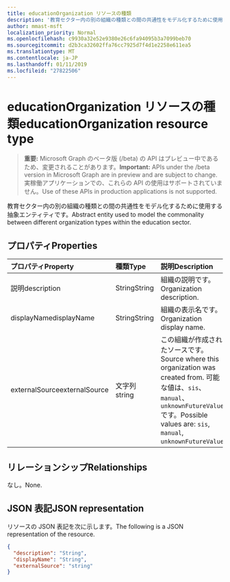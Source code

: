 ```yaml
---
title: educationOrganization リソースの種類
description: '教育セクター内の別の組織の種類との間の共通性をモデル化するために使用する抽象エンティティです。  '
author: mmast-msft
localization_priority: Normal
ms.openlocfilehash: c9930a32e52e9380e26c6fa94095b3a7099beb70
ms.sourcegitcommit: d2b3ca32602ffa76cc7925d7f4d1e2258e611ea5
ms.translationtype: MT
ms.contentlocale: ja-JP
ms.lasthandoff: 01/11/2019
ms.locfileid: "27822506"
---
```

# <a name="educationorganization-resource-type"></a><span data-ttu-id="22b7d-103">educationOrganization リソースの種類</span><span class="sxs-lookup"><span data-stu-id="22b7d-103">educationOrganization resource type</span></span>

> <span data-ttu-id="22b7d-104">**重要:** Microsoft Graph のベータ版 (/beta) の API はプレビュー中であるため、変更されることがあります。</span><span class="sxs-lookup"><span data-stu-id="22b7d-104">**Important:** APIs under the /beta version in Microsoft Graph are in preview and are subject to change.</span></span> <span data-ttu-id="22b7d-105">実稼働アプリケーションでの、これらの API の使用はサポートされていません。</span><span class="sxs-lookup"><span data-stu-id="22b7d-105">Use of these APIs in production applications is not supported.</span></span>

<span data-ttu-id="22b7d-106">教育セクター内の別の組織の種類との間の共通性をモデル化するために使用する抽象エンティティです。</span><span class="sxs-lookup"><span data-stu-id="22b7d-106">Abstract entity used to model the commonality between different organization types within the education sector.</span></span>  

## <a name="properties"></a><span data-ttu-id="22b7d-107">プロパティ</span><span class="sxs-lookup"><span data-stu-id="22b7d-107">Properties</span></span>
| <span data-ttu-id="22b7d-108">プロパティ</span><span class="sxs-lookup"><span data-stu-id="22b7d-108">Property</span></span>     | <span data-ttu-id="22b7d-109">種類</span><span class="sxs-lookup"><span data-stu-id="22b7d-109">Type</span></span>   |<span data-ttu-id="22b7d-110">説明</span><span class="sxs-lookup"><span data-stu-id="22b7d-110">Description</span></span>|
|:---------------|:--------|:----------|
|<span data-ttu-id="22b7d-111">説明</span><span class="sxs-lookup"><span data-stu-id="22b7d-111">description</span></span>|<span data-ttu-id="22b7d-112">String</span><span class="sxs-lookup"><span data-stu-id="22b7d-112">String</span></span>| <span data-ttu-id="22b7d-113">組織の説明です。</span><span class="sxs-lookup"><span data-stu-id="22b7d-113">Organization description.</span></span>|
|<span data-ttu-id="22b7d-114">displayName</span><span class="sxs-lookup"><span data-stu-id="22b7d-114">displayName</span></span>|<span data-ttu-id="22b7d-115">String</span><span class="sxs-lookup"><span data-stu-id="22b7d-115">String</span></span>| <span data-ttu-id="22b7d-116">組織の表示名です。</span><span class="sxs-lookup"><span data-stu-id="22b7d-116">Organization display name.</span></span>|
|<span data-ttu-id="22b7d-117">externalSource</span><span class="sxs-lookup"><span data-stu-id="22b7d-117">externalSource</span></span>|<span data-ttu-id="22b7d-118">文字列</span><span class="sxs-lookup"><span data-stu-id="22b7d-118">string</span></span>| <span data-ttu-id="22b7d-119">この組織が作成されたソースです。</span><span class="sxs-lookup"><span data-stu-id="22b7d-119">Source where this organization was created from.</span></span> <span data-ttu-id="22b7d-120">可能な値は、`sis`、`manual`、`unknownFutureValue` です。</span><span class="sxs-lookup"><span data-stu-id="22b7d-120">Possible values are: `sis`, `manual`, `unknownFutureValue`.</span></span>|

## <a name="relationships"></a><span data-ttu-id="22b7d-121">リレーションシップ</span><span class="sxs-lookup"><span data-stu-id="22b7d-121">Relationships</span></span>
<span data-ttu-id="22b7d-122">なし。</span><span class="sxs-lookup"><span data-stu-id="22b7d-122">None.</span></span>


## <a name="json-representation"></a><span data-ttu-id="22b7d-123">JSON 表記</span><span class="sxs-lookup"><span data-stu-id="22b7d-123">JSON representation</span></span>

<span data-ttu-id="22b7d-124">リソースの JSON 表記を次に示します。</span><span class="sxs-lookup"><span data-stu-id="22b7d-124">The following is a JSON representation of the resource.</span></span>

<!-- {
  "blockType": "resource",
  "optionalProperties": [

  ],
  "@odata.type": "microsoft.graph.educationOrganization"
}-->

```json
{
  "description": "String",
  "displayName": "String",
  "externalSource": "string"
}

```

<!-- uuid: 8fcb5dbc-d5aa-4681-8e31-b001d5168d79
2015-10-25 14:57:30 UTC -->
<!-- {
  "type": "#page.annotation",
  "description": "educationOrganization resource",
  "keywords": "",
  "section": "documentation",
  "tocPath": ""
}-->
